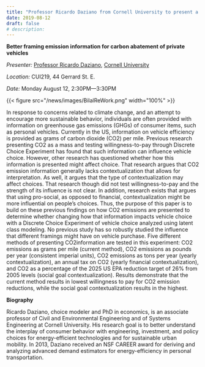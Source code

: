 ```yaml
---
title: "Professor Ricardo Daziano from Cornell University to present a Transporation Seminar"
date: 2019-08-12
draft: false
# description:
---
```


**Better framing emission information for carbon abatement of private vehicles**

*Presenter:* [Professor Ricardo Daziano](https://www.cee.cornell.edu/faculty-directory/ricardo-daziano), [Cornell University](https://www.cornell.edu/) 

*Location:* CUI219, 44 Gerrard St. E.

*Date:* Monday August 12, 2:30PM—3:30PM

{{< figure src="/news/images/BilalReWork.png" width="100%" >}}

In response to concerns related to climate change, and an attempt to encourage more sustainable behavior, individuals are often provided with information on greenhouse gas emissions (GHGs) of consumer items, such as personal vehicles. Currently in the US, information on vehicle efficiency is provided as grams of carbon dioxide (CO2) per mile. Previous research presenting CO2 as a mass and testing willingness-to-pay through Discrete Choice Experiment has found that such information can influence vehicle choice. However, other research has questioned whether how this information is presented might affect choice. That research argues that CO2 emission information generally lacks contextualization that allows for interpretation. As well, it argues that the type of contextualization may affect choices. That research though did not test willingness-to-pay and the strength of its influence is not clear. In addition, research exists that argues that using pro-social, as opposed to financial, contextualization might be more influential on people’s choices. Thus, the purpose of this paper is to build on these previous findings on how CO2 emissions are presented to determine whether changing how that information impacts vehicle choice with a Discrete Choice Experiment of vehicle choice analyzed using latent class modeling. No previous study has so robustly studied the influence that different framings might have on vehicle purchase. Five different methods of presenting CO2information are tested in this experiment: CO2 emissions as grams per mile (current method), CO2 emissions as pounds per year (consistent imperial units), CO2 emissions as tons per year (yearly contextualization), an annual tax on CO2 (yearly financial contextualization), and CO2 as a percentage of the 2025 US EPA reduction target of 26% from 2005 levels (social goal contextualization). Results demonstrate that the current method results in lowest willingness to pay for CO2 emission reductions, while the social goal contextualization results in the highest.

**Biography**

Ricardo Daziano, choice modeler and PhD in economics, is an associate professor of Civil and Environmental Engineering and of Systems Engineering at Cornell University. His research goal is to better understand the interplay of consumer behavior with engineering, investment, and policy choices for energy-efficient technologies and for sustainable urban mobility. In 2013, Daziano received an NSF CAREER award for deriving and analyzing advanced demand estimators for energy-efficiency in personal transportation.

<!--more-->

